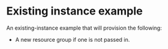 # Existing instance example

An existing-instance example that will provision the following:

- A new resource group if one is not passed in.

